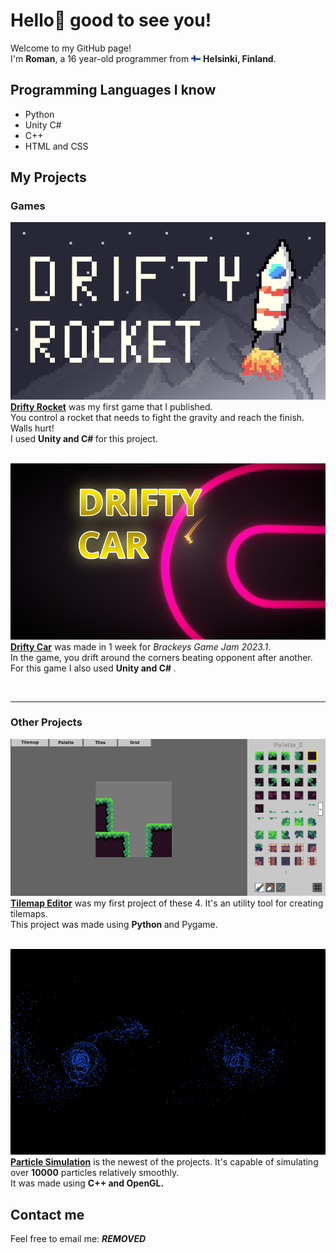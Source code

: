 # Hello👋 good to see you! <br>

Welcome to my GitHub page! <br>
I'm <b>Roman</b>, a 16 year-old programmer from <img src="Assets/FinnishFlag.png" width=15px/> <b>Helsinki, Finland</b>. <br>


## Programming Languages I know

* Python
* Unity C#
* C++
* HTML and CSS


## My Projects

### Games
<a href="https://omppu42.itch.io/drifty-rocket"> <img src="Assets/DriftyRocket1.png" width=600px> </a>
<br>
<a href="https://omppu42.itch.io/drifty-rocket"> <b> Drifty Rocket</b></a> was my first game that I published. <br> You control a rocket that needs to fight the gravity and reach the finish. Walls hurt! <br>
I used <b> Unity and C# </b> for this project. <br> <br>

<a href="https://omppu42.itch.io/drifty-car"> <img src="Assets/DriftyCar.png" width=600px> </a> <br>
<a href="https://omppu42.itch.io/drifty-car"><b> Drifty Car</b></a> was made in 1 week for <i> Brackeys Game Jam 2023.1</i>. <br>
In the game, you drift around the corners beating opponent after another.<br>
For this game I also used <b> Unity and C# </b>.

<br>

----

### Other Projects 

<a href="https://github.com/Omppu42/TilemapEditor"> <img src="Assets/TilemapEditor.png" width=600px> </a> <br>
<a href="https://github.com/Omppu42/TilemapEditor"><b> Tilemap Editor</b></a> was my first project of these 4. It's an utility tool for creating tilemaps. <br>
This project was made using <b> Python </b> and Pygame. <br> <br>

<a href="https://github.com/Omppu42/ParticleSimulation"> <img src="Assets/ParticleSimulation.png" width=600px> </a> <br>
<a href="https://github.com/Omppu42/ParticleSimulation"><b> Particle Simulation</b></a> is the newest of the projects. It's capable of simulating over <b>10000</b> particles relatively smoothly. <br>
It was made using <b> C++ and OpenGL.</b>

## Contact me

Feel free to email me: ***REMOVED***
